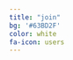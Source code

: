 ```yaml
---
title: "join"
bg: '#63BD2F'
color: white
fa-icon: users
---
```


<p id="sent"></p>

<script type="text/javascript">
  var hash = window.location.hash.substr(1);
  if (hash == 'sent') {
    document.getElementById("sent").innerHTML = '<h2>Thank you for contacting us!</h2>';
  } else {
    document.getElementById("sent").innerHTML = "\
      <form action='https://getsimpleform.com/messages?form_api_token=577e18e3c46aa7071a2c4bdbfe67c46b' method='post'>\
        <input type='hidden' name='redirect_to' value='http://memair.com/#sent' />\
        name:<br>\
        <input name='name' type='text' style='color: #101010; width:100%'/><br>\
        email:<br>\
        <input name='email' type='text' style='color: #101010; width:100%'/><br>\
        message:<br>\
        <textarea name='message' style='color: #101010; width:100%'></textarea><br>\
        <input type='submit' value='Send' style='color: #A0A0A0;'/>\
      </form>\
    ";
  }
</script>

